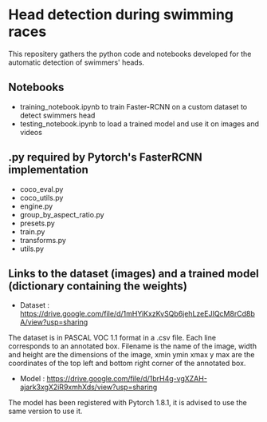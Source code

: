 # Head detection during swimming races

This repositery gathers the python code and notebooks developed for the automatic detection of swimmers' heads.

## Notebooks

- training_notebook.ipynb to train Faster-RCNN on a custom dataset to detect swimmers head
- testing_notebook.ipynb to load a trained model and use it on images and videos

## .py required by Pytorch's FasterRCNN implementation 

- coco_eval.py
- coco_utils.py
- engine.py
- group_by_aspect_ratio.py
- presets.py
- train.py
- transforms.py
- utils.py

## Links to the dataset (images) and a trained model (dictionary containing the weights)

- Dataset : https://drive.google.com/file/d/1mHYiKxzKvSQb6jehLzeEJIQcM8rCd8bA/view?usp=sharing

The dataset is in PASCAL VOC 1.1 format in a .csv file. Each line corresponds to an annotated box. Filename is the name of the image, width and height are the dimensions of the image, xmin ymin xmax y max are the coordinates of the top left and bottom right corner of the annotated box.

- Model : https://drive.google.com/file/d/1brH4g-vgXZAH-ajark3xgX2iR9xmhXds/view?usp=sharing

The model has been registered with Pytorch 1.8.1, it is advised to use the same version to use it.
